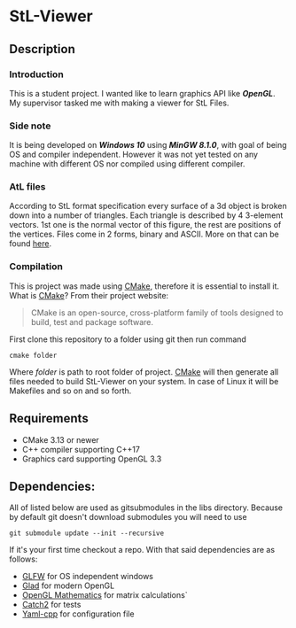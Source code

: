 # StL-Viewer

## Description

### Introduction
This is a student project. I wanted like to learn graphics API like ***OpenGL***. My supervisor tasked me with making a viewer for StL Files.

### Side note

It is being developed on ***Windows 10*** using ***MinGW 8.1.0***, with goal of being OS and compiler independent. However it was not yet tested on any machine with different OS nor compiled using different compiler.

### AtL files
According to StL format specification every surface of a 3d object is broken down into a number of triangles. Each triangle is described by 4 3-element vectors. 1st one is the normal vector of this figure, the rest are positions of the vertices. Files come in 2 forms, binary and ASCII. More on that can be found [here][stl].

### Compilation
This is project was made using [CMake][cmake], therefore it is essential to install it. What is [CMake][cmake]? From their project website:
 > CMake is an open-source, cross-platform family of tools designed to build, test and package software.
 
First clone this repository to a folder using git then run command

    cmake folder

Where _folder_ is path to root folder of project. [CMake][cmake] will then generate all files needed to build StL-Viewer on your system. In case of Linux it will be Makefiles and so on and so forth.

## Requirements
* CMake 3.13 or newer
* C++ compiler supporting C++17
* Graphics card supporting OpenGL 3.3
 
## Dependencies:

All of listed below are used as gitsubmodules in the libs directory. Because by default git doesn't download submodules you will need to use 

    git submodule update --init --recursive
 
 If it's your first time checkout a repo. With that said dependencies are as follows:
 
* [GLFW][glfw] for OS independent windows
* [Glad][glad] for modern OpenGL
* [OpenGL Mathematics][glm] for matrix calculations`
* [Catch2][Catch2] for tests
* [Yaml-cpp][yaml] for configuration file 

[stl]: https://www.fabbers.com/tech/STL_Format#Sct_specs
[cmake]: https://cmake.org/
[glfw]: https://www.glfw.org/
[glad]: https://glad.dav1d.de/
[glm]: https://github.com/g-truc/glm
[Catch2]: https://github.com/catchorg/Catch2
[yaml]: https://github.com/jbeder/yaml-cpp
